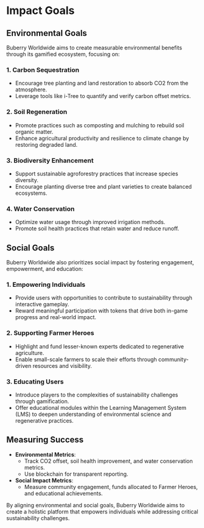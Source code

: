 # Impact Goals

## Environmental Goals

Buberry Worldwide aims to create measurable environmental benefits through its gamified ecosystem, focusing on:

### 1. **Carbon Sequestration**

- Encourage tree planting and land restoration to absorb CO2 from the atmosphere.
- Leverage tools like i-Tree to quantify and verify carbon offset metrics.

### 2. **Soil Regeneration**

- Promote practices such as composting and mulching to rebuild soil organic matter.
- Enhance agricultural productivity and resilience to climate change by restoring degraded land.

### 3. **Biodiversity Enhancement**

- Support sustainable agroforestry practices that increase species diversity.
- Encourage planting diverse tree and plant varieties to create balanced ecosystems.

### 4. **Water Conservation**

- Optimize water usage through improved irrigation methods.
- Promote soil health practices that retain water and reduce runoff.

## Social Goals

Buberry Worldwide also prioritizes social impact by fostering engagement, empowerment, and education:

### 1. **Empowering Individuals**

- Provide users with opportunities to contribute to sustainability through interactive gameplay.
- Reward meaningful participation with tokens that drive both in-game progress and real-world impact.

### 2. **Supporting Farmer Heroes**

- Highlight and fund lesser-known experts dedicated to regenerative agriculture.
- Enable small-scale farmers to scale their efforts through community-driven resources and visibility.

### 3. **Educating Users**

- Introduce players to the complexities of sustainability challenges through gamification.
- Offer educational modules within the Learning Management System (LMS) to deepen understanding of environmental science and regenerative practices.

## Measuring Success

- **Environmental Metrics**:
    - Track CO2 offset, soil health improvement, and water conservation metrics.
    - Use blockchain for transparent reporting.
- **Social Impact Metrics**:
    - Measure community engagement, funds allocated to Farmer Heroes, and educational achievements.

By aligning environmental and social goals, Buberry Worldwide aims to create a holistic platform that empowers individuals while addressing critical sustainability challenges.